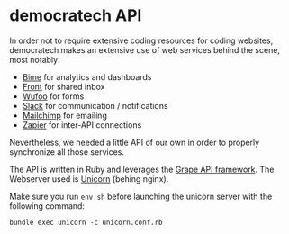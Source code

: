 # democratech API

In order not to require extensive coding resources for coding websites, democratech makes an extensive use of web services behind the scene, most notably:
* [Bime](https://bimeanalytics.com) for analytics and dashboards
* [Front](http://frontapp.com) for shared inbox
* [Wufoo](https://wufoo.com) for forms
* [Slack](https://slack.com) for communication / notifications
* [Mailchimp](https://mailchimp.com) for emailing
* [Zapier](https://zapier.com) for inter-API connections

Nevertheless, we needed a little API of our own in order to properly synchronize all those services.

The API is written in Ruby and leverages the [Grape API framework](https://github.com/ruby-grape/grape).
The Webserver used is [Unicorn](http://unicorn.bogomips.org/) (behing nginx).

Make sure you run ```env.sh``` before launching the unicorn server with the following command:
```
bundle exec unicorn -c unicorn.conf.rb
```
